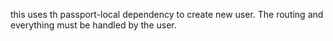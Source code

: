 this uses th passport-local dependency to create new user. The routing and everything must be handled by the user.
